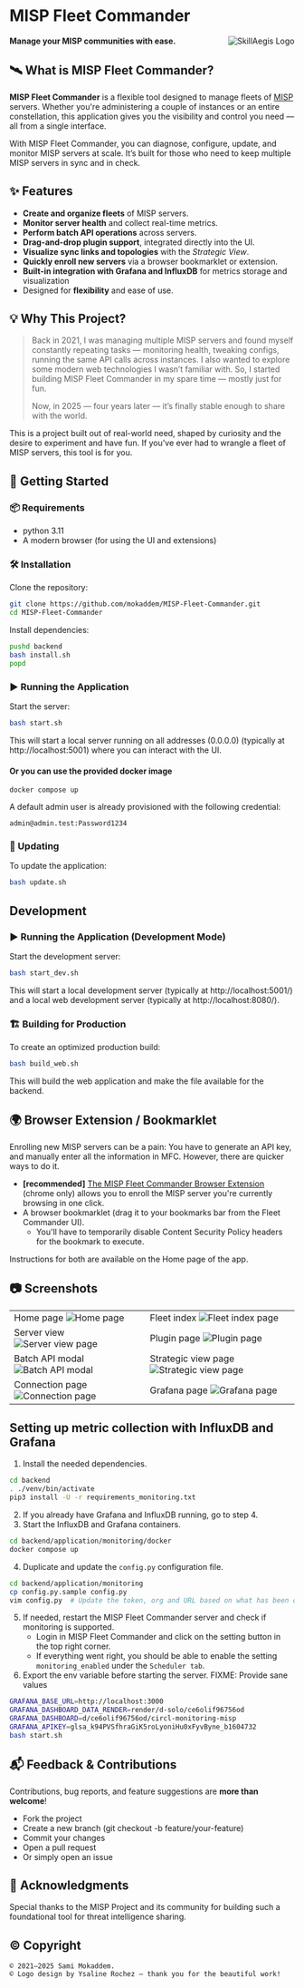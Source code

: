 # MISP Fleet Commander
<img alt="SkillAegis Logo" align="right" src="documentation/logo.png"/>

**Manage your MISP communities with ease.**

## 🛰️ What is MISP Fleet Commander?

**MISP Fleet Commander** is a flexible tool designed to manage fleets of [MISP](https://www.misp-project.org/) servers. Whether you're administering a couple of instances or an entire constellation, this application gives you the visibility and control you need — all from a single interface.

With MISP Fleet Commander, you can diagnose, configure, update, and monitor MISP servers at scale. It’s built for those who need to keep multiple MISP servers in sync and in check.


## ✨ Features

- **Create and organize fleets** of MISP servers.
- **Monitor server health** and collect real-time metrics.
- **Perform batch API operations** across servers.
- **Drag-and-drop plugin support**, integrated directly into the UI.
- **Visualize sync links and topologies** with the *Strategic View*.
- **Quickly enroll new servers** via a browser bookmarklet or extension.
- **Built-in integration with Grafana and InfluxDB** for metrics storage and visualization
- Designed for **flexibility** and ease of use.

## 💡 Why This Project?

> Back in 2021, I was managing multiple MISP servers and found myself constantly repeating tasks — monitoring health, tweaking configs, running the same API calls across instances. I also wanted to explore some modern web technologies I wasn’t familiar with. So, I started building MISP Fleet Commander in my spare time — mostly just for fun.  
>
> Now, in 2025 — four years later — it’s finally stable enough to share with the world.

This is a project built out of real-world need, shaped by curiosity and the desire to experiment and have fun. If you’ve ever had to wrangle a fleet of MISP servers, this tool is for you.


## 🚀 Getting Started

### 📦 Requirements

- python 3.11
- A modern browser (for using the UI and extensions)

### 🛠️ Installation

Clone the repository:

```bash
git clone https://github.com/mokaddem/MISP-Fleet-Commander.git
cd MISP-Fleet-Commander
```

Install dependencies:

```bash
pushd backend
bash install.sh
popd
```

### ▶️ Running the Application
Start the server:

```bash
bash start.sh
```

This will start a local server running on all addresses (0.0.0.0) (typically at http://localhost:5001) where you can interact with the UI.


#### Or you can use the provided docker image

```
docker compose up
```

A default admin user is already provisioned with the following credential:
```text
admin@admin.test:Password1234
```

### 🔄 Updating

To update the application:
```bash
bash update.sh
```

## Development
### ▶️ Running the Application (Development Mode)
Start the development server:

```bash
bash start_dev.sh
```

This will start a local development server (typically at http://localhost:5001/) and a local web development server (typically at http://localhost:8080/).


### 🏗️ Building for Production
To create an optimized production build:

```bash
bash build_web.sh
```

This will build the web application and make the file available for the backend.


## 🌍 Browser Extension / Bookmarklet
Enrolling new MISP servers can be a pain: You have to generate an API key, and manually enter all the information in MFC. However, there are quicker ways to do it.
- **[recommended]** [The MISP Fleet Commander Browser Extension](https://github.com/mokaddem/MISP-Fleet-Commander-Browser-Extension) (chrome only) allows you to enroll the MISP server you're currently browsing in one click.
- A browser bookmarklet (drag it to your bookmarks bar from the Fleet Commander UI).
  - You'll have to temporarily disable Content Security Policy headers for the bookmark to execute.

Instructions for both are available on the Home page of the app.

## 📷 Screenshots

<table>
    <tr>
        <td>
            Home page
            <img src="documentation/screenshots/home-page.png" alt="Home page">
        </td>
        <td>
            Fleet index
            <img src="documentation/screenshots/fleet-index.png" alt="Fleet index page"></td>
    </tr> 
    <tr>
        <td>
            Server view
            <img src="documentation/screenshots/server-view.png" alt="Server view page"></td>
        <td>
            Plugin page
            <img src="documentation/screenshots/plugins.png" alt="Plugin page">
        </td>
    </tr>
    <tr>
        <td>
            Batch API modal
            <img src="documentation/screenshots/batch-api.png" alt="Batch API modal">
        </td>
        <td>
            Strategic view page
            <img src="documentation/screenshots/strategic-view.png" alt="Strategic view page">
        </td>
    </tr>
    <tr>
        <td>
            Connection page
            <img src="documentation/screenshots/connections.png" alt="Connection page">
        </td>
        <td>
            Grafana page
            <img src="documentation/screenshots/grafana.png" alt="Grafana page">
        </td>
    </tr>
</table>

## Setting up metric collection with InfluxDB and Grafana
1. Install the needed dependencies.
```bash
cd backend
. ./venv/bin/activate
pip3 install -U -r requirements_monitoring.txt
```
2. If you already have Grafana and InfluxDB running, go to step 4.
3. Start the InfluxDB and Grafana containers.
```bash
cd backend/application/monitoring/docker
docker compose up
```
4. Duplicate and update the `config.py` configuration file.
```bash
cd backend/application/monitoring
cp config.py.sample config.py
vim config.py  # Update the token, org and URL based on what has been created on InfluxDB
```
5. If needed, restart the MISP Fleet Commander server and check if monitoring is supported.
   - Login in MISP Fleet Commander and click on the setting button in the top right corner.
   - If everything went right, you should be able to enable the setting `monitoring_enabled` under the `Scheduler tab`.
6. Export the env variable before starting the server. FIXME: Provide sane values
```bash
GRAFANA_BASE_URL=http://localhost:3000
GRAFANA_DASHBOARD_DATA_RENDER=render/d-solo/ce6olif96756od
GRAFANA_DASHBOARD=d/ce6olif96756od/circl-monitoring-misp
GRAFANA_APIKEY=glsa_k94PVSfhraGiK5roLyoniHu0xFyvByne_b1604732
bash start.sh
```


## 📬 Feedback & Contributions

Contributions, bug reports, and feature suggestions are **more than welcome**!
- Fork the project
- Create a new branch (git checkout -b feature/your-feature)
- Commit your changes
- Open a pull request
- Or simply open an issue

## 🤝 Acknowledgments

Special thanks to the MISP Project and its community for building such a foundational tool for threat intelligence sharing.


## ©️ Copyright
```
© 2021–2025 Sami Mokaddem.
© Logo design by Ysaline Rochez — thank you for the beautiful work!
```
